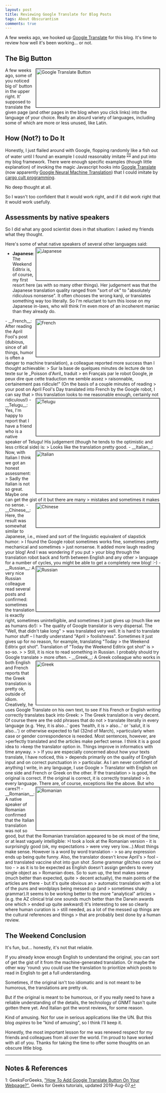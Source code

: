 ```yaml
---
layout: post
title: Reviewing Google Translate for Blog Posts
tags: About Obscurantism
comments: true
---
```


A few weeks ago, we hooked up [Google Translate](https://en.wikipedia.org/wiki/Google_Translate)
for this blog.  It's time to review how well it's been working&hellip; or not.  


## The Big Button  

<img src="{{ site.baseurl }}/images/2021-05-03-google-translate-review-button.jpg" width="400" height="125" alt="Google Translate Button" title="Google Translate Button" style="float: right; margin: 3px 3px 3px 3px; border: 1px solid #000000;"/>
A few weeks ago, some of you noticed big ol' button in the upper right.  It' supposed to
translate the given page (and other pages in the blog when you click links) into the
language of your choice.  Really an absurd variety of languages, including some of which
are more or less unused, like Latin.  

## How (Not?) to Do It  

Honestly, I just flailed around with Google, flopping randomly like a fish out of water until I found
an example I could reasonably imitate <sup id="fn1a">[[1]](#fn1)</sup> and put into my
blog framework.  There were enough specific examples (though little explanation) of
invoking the magic Javascript hooks into 
[Google Translate](https://en.wikipedia.org/wiki/Google_Translate) (now apparently
[Google Neural Machine Translation](https://en.wikipedia.org/wiki/Google_Neural_Machine_Translation))
that I could imitate by
[cargo cult programming](https://en.wikipedia.org/wiki/Cargo_cult_programming).  

No deep thought at all.  

So I wasn't too confident that it would work right, and if it did work right that it would
work usefully.  


## Assessments by native speakers  

So I did what any good scientist does in that situation: I asked my friends what they
thought.  

Here's some of what native speakers of several other languages said:  
<img src="{{ site.baseurl }}/images/2021-05-03-google-translate-review-japanese.jpg" width="400" height="106" alt="Japanese" title="Japanese" style="float: right; margin: 3px 3px 3px 3px; border: 1px solid #000000;"/>
- __Japanese__: The Weekend Editrix is, of course, my first resort here (as with so many
  other things).  Her judgement was that the Japanese translation quality ranged from
  "sort of ok" to "absolutely ridiculous nonsense".  It often chooses the wrong kanji, or
  translates something way too literally.  So I'm reluctant to turn this loose on my
  Japanese in-laws, who will think I'm even more of an incoherent maniac than they already
  do.  
<img src="{{ site.baseurl }}/images/2021-05-03-google-translate-review-french.jpg" width="400" height="121" alt="French" title="French" style="float: right; margin: 3px 3px 3px 3px; border: 1px solid #000000;"/>
- __French__: After reading the April Fool's post (dubious, since of all things, humor is often a danger
  to machine translation), a colleague reported more success than I thought achievable:  
> Sur la base de quelques minutes de lecture de ton texte sur le _Poisson d'Avril_ traduit
> en Français par le robot Google, je peux dire que cette traduction me semble assez
> raisonnable, certainement pas ridicule!" (On the basis of a couple minutes of reading
> your post on April Fool's Day translated into French by the Google robot, I can say that
> this translation looks to me reasonable enough, certainly not ridiculous!)  
<img src="{{ site.baseurl }}/images/2021-05-03-google-translate-review-telugu.jpg" width="400" height="122" alt="Telugu" title="Telugu" style="float: right; margin: 3px 3px 3px 3px; border: 1px solid #000000;"/>
- __Telugu__: Yes, I'm happy to report that I have a friend who is a native speaker of
  Telugu!  His judgement (though he tends to the optimistic and less critical side) is:  
> Looks like the translation pretty good.  
<img src="{{ site.baseurl }}/images/2021-05-03-google-translate-review-italian.jpg" width="400" height="138" alt="Italian" title="Italian" style="float: right; margin: 3px 3px 3px 3px; border: 1px solid #000000;"/>
- __Italian__: Now, with Italian I think we got an honest assessment:  
> Sadly the Italian is not so great. Maybe one can get the gist of it but there are many
> mistakes and sometimes it makes no sense.  
<img src="{{ site.baseurl }}/images/2021-05-03-google-translate-review-chinese.jpg" width="400" height="78" alt="Chinese" title="Chinese" style="float: right; margin: 3px 3px 3px 3px; border: 1px solid #000000;"/>
- __Chinese__: Here, the result was somewhat similar to Japanese, i.e., mixed and sort of
  the linguistic equivalent of slapstick humor:  
> I found the Google robot sometimes works fine, sometimes pretty mechanical and sometimes
> just nonsense.  It added more laugh reading your blog!  And I was wondering if you put
> your blog through the translation robot back and forth between English and any other
> language for a number of cycles, you might be able to get a completely new blog! :-)  
<img src="{{ site.baseurl }}/images/2021-05-03-google-translate-review-russian.jpg" width="400" height="146" alt="Russian" title="Russian" style="float: right; margin: 3px 3px 3px 3px; border: 1px solid #000000;"/>
- __Russian__: A very nice Russian colleague read several posts and confirmed: sometimes the
  translation is exactly right, sometimes unintelligible, and sometimes it just gives up
  (much like we as humans do!):  
> The quality of Google translator is very dispersal. The "Well, that didn't take long"
> was translated very well. It is hard to translate humor stuff &ndash; I hardly understand "April
> foolishness". Sometimes it just gives up for no reason, for example, translating "Today
> the Weekend Editrix got shot". Translation of "Today the Weekend Editrix got shot" is
> so-so.  
>  
> Still, it is nice to read something in Russian. I probably should try Google translate
> more often.  
<img src="{{ site.baseurl }}/images/2021-05-03-google-translate-review-greek.jpg" width="400" height="142" alt="Greek" title="Greek" style="float: right; margin: 3px 3px 3px 3px; border: 1px solid #000000;"/>
- __Greek__: A Greek colleague who works in both English and French reports that the Greek
  translation is pretty ok, outside of idiom.  Creatively, he uses Google Translate on his
  own text, to see if his French or English writing correctly translates back into Greek:  
> The Greek translation is very decent. Of course there are the odd phrases that do not
> translate literally in every language (e.g. 'Hey, it is also...' goes 'health, it is
> also...' or 'salut, it is also...') or otherwise expected to fail (32nd of March),
>particularly when case or gender correspondence is needed. Most sentences, however, are
>perfectly translated and the articles make perfect sense. I think it is a good idea to
>keep the translator option in. Things improve in informatics with time anyway.  
>  
> If you are especially concerned about how your texts translate, I have noticed, this
> depends primarily on the quality of English input and on correct punctuation in
> particular. As I am never confident of anything I write, in any language, I use Google
> Translator with English on one side and French or Greek on the other. If the translation
> is good, the original is correct. If the original is correct, it is correctly translated
> in every language. There are, of course, exceptions like the above. But who cares?!  
<img src="{{ site.baseurl }}/images/2021-05-03-google-translate-review-romanian.jpg" width="400" height="140" alt="Romanian" title="Romanian" style="float: right; margin: 3px 3px 3px 3px; border: 1px solid #000000;"/>
- __Romanian__: A native speaker of Romanian confirmed that the Italian translation was
  not so good, but that the Romanian translation appeared to be ok most of the time, or at
  least vaguely intelligible:  
>I took a look at the Romanian version - it is  surprisingly good (ok, my expectations
> were vrey very low...).Most  things make sense. However is a word by word translation -
> so any expression ends up being quite funny. Also, the translator doesn't know April's
> fool - and translated vaccine shot into gun shot .Some grammar glitches come out too  -
> as it is to be expected as English doesn't assign genders to every single object as
> Romanian does. So to sum up, the text makes sense (much better than expected, quite
> decent actually), the main points of the articles are there - but it's quite obvious an
> automatic translation with a lot of the puns and wordplays being messed up (and
> sometimes shaky grammar).It seems to be working better to the more "analytical" articles
> (e.g. the AZ clinical trial one sounds much better than the Darwin awards one which
> ended up quite awkward)  It's interesting to see so clearly  where human curation is
> still needed, as a lot of the messed up things are the cultural references and things
> that are probably best done by a human review.   

## The Weekend Conclusion  

It's fun, but&hellip; honestly, it's not that reliable.  

If you already know enough English to understand the original, you can sort of get the
gist of it from the machine-generated translation.  Or maybe the other way 'round: you
could use the translation to prioritize which posts to read in English to get a full
understanding.  

Sometimes, if the original isn't too idiomatic and is not meant to be humorous, the
translations are pretty ok.  

But if the original is meant to be humorous, or if you really need to have a reliable
understanding of the details, the technology of GNMT hasn't quite gotten there yet.  And
Italian got the worst reviews, for some reason.  

Kind of amusing.  Not for use in serious applications like the UN.  But this blog
_aspires_ to be "kind of amusing", so I think I'll keep it.  

Honestly, the most important lesson for me was renewed respect for my friends and
colleagues from all over the world.  I'm proud to have worked with all of you.  Thanks for
taking the time to offer some thoughts on an obscure little blog.  

---

## Notes &amp; References  

<!--
<sup id="fn1a">[[1]](#fn1)</sup>
<a id="fn1">1</a>: [↩](#fn1a)  
-->

<a id="fn1">1</a>: GeeksForGeeks, ["How To Add Google Translate Button On Your Webpage?"](https://www.geeksforgeeks.org/add-google-translate-button-webpage/), Geeks for Geeks tutorials, updated 2019-Aug-07.[↩](#fn1a)  

